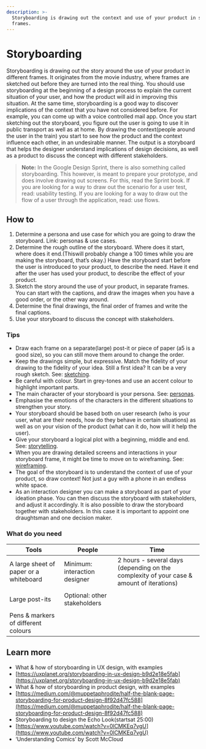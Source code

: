 ```yaml
---
description: >-
  Storyboarding is drawing out the context and use of your product in several
  frames.
---
```


# Storyboarding

Storyboarding is drawing out the story around the use of your product in different frames. It originates from the movie industry, where frames are sketched out before they are turned into the real thing. You should use storyboarding at the beginning of a design process to explain the current situation of your user, and how the product will aid in improving this situation. At the same time, storyboarding is a good way to discover implications of the context that you have not considered before. For example, you can come up with a voice controlled mail app. Once you start sketching out the storyboard, you figure out the user is going to use it in public transport as well as at home. By drawing the context(people around the user in the train) you start to see how the product and the context influence each other, in an undesirable manner. The output is a storyboard that helps the designer understand implications of design decisions, as well as a product to discuss the concept with different stakeholders.

> **Note:** In the Google Design Sprint, there is also something called storyboarding. This however, is meant to prepare your prototype, and does involve drawing out screens. For this, read the Sprint book. If you are looking for a way to draw out the scenario for a user test, read: usability testing. If you are looking for a way to draw out the flow of a user through the application, read: use flows.&#x20;

## How to

1. Determine a persona and use case for which you are going to draw the storyboard. Link: personas & use cases.&#x20;
2. Determine the rough outline of the storyboard. Where does it start, where does it end.(Thiswill probably change a 100 times while you are making the storyboard, that’s okay.) Have the storyboard start before the user is introduced to your product, to describe the need. Have it end after the user has used your product, to describe the effect of your product.&#x20;
3. Sketch the story around the use of your product, in separate frames. You can start with the captions, and draw the images when you have a good order, or the other way around.&#x20;
4. Determine the final drawings, the final order of frames and write the final captions.
5. Use your storyboard to discuss the concept with stakeholders.&#x20;

### Tips

* Draw each frame on a separate(large) post-it or piece of paper (a5 is a good size), so you can still move them around to change the order.&#x20;
* Keep the drawings simple, but expressive. Match the fidelity of your drawing to the fidelity of your idea. Still a first idea? It can be a very rough sketch. See: [sketching](./).
* Be careful with colour. Start in grey-tones and use an accent colour to highlight important parts.&#x20;
* The main character of your storyboard is your persona. See: [personas](../mapping/personas.md).
* Emphasise the emotions of the characters in the different situations to strengthen your story.&#x20;
* Your storyboard should be based both on user research (who is your user, what are their needs, how do they behave in certain situations) as well as on your vision of the product (what can it do, how will it help the user).&#x20;
* Give your storyboard a logical plot with a beginning, middle and end. See: [storytelling](broken-reference).&#x20;
* When you are drawing detailed screens and interactions in your storyboard frame, it might be time to move on to wireframing. See: [wireframing](../design/wireframing.md).
* The goal of the storyboard is to understand the context of use of your product, so draw context! Not just a guy with a phone in an endless white space.&#x20;
* As an interaction designer you can make a storyboard as part of your ideation phase. You can then discuss the storyboard with stakeholders, and adjust it accordingly. It is also possible to draw the storyboard together with stakeholders. In this case it is important to appoint one draughtsman and one decision maker.&#x20;

### What do you need

| **Tools**                              | **People**                    | **Time**                                                                                 |
| -------------------------------------- | ----------------------------- | ---------------------------------------------------------------------------------------- |
| A large sheet of paper or a whiteboard | Minimum: interaction designer | 2 hours - several days (depending on the complexity of your case & amount of iterations) |
| Large post-its                         | Optional: other stakeholders  | <p><br></p>                                                                              |
| Pens & markers of different colours    | <p><br></p>                   | <p><br></p>                                                                              |

## Learn more

* What & how of storyboarding in UX design, with examples
* [https://uxplanet.org/storyboarding-in-ux-design-b9d2e18e5fab](https://uxplanet.org/storyboarding-in-ux-design-b9d2e18e5fab)
* What & how of storyboarding in product design, with examples&#x20;
* [https://medium.com/@muppetaphrodite/half-the-blank-page-storyboarding-for-product-design-8f92d47fc588](https://medium.com/@muppetaphrodite/half-the-blank-page-storyboarding-for-product-design-8f92d47fc588)
* Storyboarding to design the Echo Look(startsat 25:00)
* [https://www.youtube.com/watch?v=0lCMKEq7vgU](https://www.youtube.com/watch?v=0lCMKEq7vgU)
* ‘Understanding Comics’ by Scott McCloud
